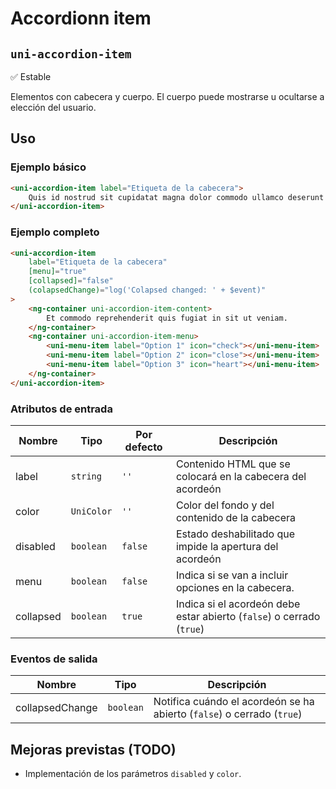 Accordionn item
===================
`uni-accordion-item`
---
:white_check_mark: Estable

Elementos con cabecera y cuerpo. El cuerpo puede mostrarse u ocultarse a elección del usuario.

## Uso

### Ejemplo básico

```html
<uni-accordion-item label="Etiqueta de la cabecera">
    Quis id nostrud sit cupidatat magna dolor commodo ullamco deserunt id est laboris pariatur. 
</uni-accordion-item>
```

### Ejemplo completo
```html
<uni-accordion-item
    label="Etiqueta de la cabecera"
    [menu]="true"
    [collapsed]="false"
    (colapsedChange)="log('Colapsed changed: ' + $event)"
>
    <ng-container uni-accordion-item-content>
        Et commodo reprehenderit quis fugiat in sit ut veniam.
    </ng-container>
    <ng-container uni-accordion-item-menu>
        <uni-menu-item label="Option 1" icon="check"></uni-menu-item>
        <uni-menu-item label="Option 2" icon="close"></uni-menu-item>
        <uni-menu-item label="Option 3" icon="heart"></uni-menu-item>
    </ng-container>
</uni-accordion-item>
```

### Atributos de entrada

| Nombre      | Tipo        | Por defecto | Descripción 
| ----------- | ----------- | ----------- | -----------
| label       | `string`    | `''`        | Contenido HTML que se colocará en la cabecera del acordeón
| color       | `UniColor`  | `''`        | Color del fondo y del contenido de la cabecera
| disabled    | `boolean`   | `false`     | Estado deshabilitado que impide la apertura del acordeón
| menu        | `boolean`   | `false`     | Indica si se van a incluir opciones en la cabecera.
| collapsed   | `boolean`   | `true`      | Indica si el acordeón debe estar abierto (`false`) o cerrado (`true`)

### Eventos de salida

| Nombre          | Tipo      | Descripción
| --------------- | --------- | -----------
| collapsedChange | `boolean` | Notifica cuándo el acordeón se ha abierto (`false`) o cerrado (`true`)

## Mejoras previstas (TODO)

- Implementación de los parámetros `disabled` y `color`.
